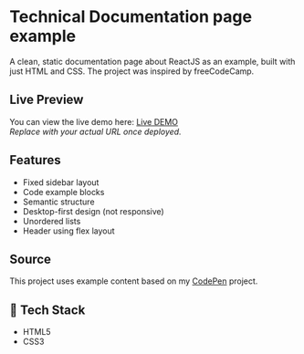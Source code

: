 # Technical Documentation page example

A clean, static documentation page about ReactJS as an example, built with just HTML and CSS. The project was inspired by freeCodeCamp.

## Live Preview

You can view the live demo here: [Live DEMO](https://vaitukaityte20.github.io/Technical-documentation)  
_Replace with your actual URL once deployed._

## Features
- Fixed sidebar layout
- Code example blocks
- Semantic structure
- Desktop-first design (not responsive)
- Unordered lists
- Header using flex layout

## Source
This project uses example content based on my [CodePen](https://codepen.io/ej-sanmartin/pen/eLgQpQ) project.

## 🧱 Tech Stack
- HTML5
- CSS3
